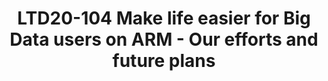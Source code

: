 ---
categories:
- ltd20
description: '<strong>To join this session live please go to:</strong><br><ul><li>YouTube:
  <a data-saferedirecturl="https://www.google.com/url?q=https://youtu.be/PFQdsAoxQjo&source=gmail&ust=1584481372166000&usg=AFQjCNEaHD7pbM7zG_P6qVfLUp1t25kjHQ"
  href="https://youtu.be/PFQdsAoxQjo" target="_blank">https://youtu.be/PFQdsAoxQjo</a></li><li>Zoom:
  <a data-saferedirecturl="https://www.google.com/url?q=https://zoom.us/j/979251096?pwd%3Dd1VOZVF3TDVGaW1BYXVNeUl3WDk5QT09&source=gmail&ust=1584481372167000&usg=AFQjCNEbwp1MgK5ehMTqiYrSaWesNvUPgw"
  href="https://zoom.us/j/979251096?pwd=d1VOZVF3TDVGaW1BYXVNeUl3WDk5QT09" target="_blank">https://zoom.us/j/979251096?pwd=d1VOZVF3TDVGaW1BYXVNeUl3WDk5QT09</a></li></ul>Description:
  <br>Currently, there are more and more ARM based datacenter hardware on the market,
  and their performance has been continuesly improving. Thus more and more users and
  customers starting to consider using these datacenter hardware for their bussiness.
  Big data is one of the most important area.<br><br>On the contrary, the open source
  ecosystem for big data on ARM is not that perfect, most of the software in the big
  data ecosystem did not care too much about running on ARM previously, they did not
  officially tested their codes on ARM, and there are alot of unsolved problems. In
  order to make those software able to run on ARM, one have to search and read tons
  of articles to do alot of patches and build numbers of dependencies by their own.
  And once the upstream changes or upgrades, there might be new problems since it
  does not test on ARM in upstream. All these made users scared to use ARM for their
  bussiness.<br><br>In order to change this situation and make the big data opensource
  ecosyste more friendly to ARM platform and its users, our team started by proposing
  adding ARM CI to those opensource projects. By doing this, the projects will be
  fully tested on ARM and all future changes will also be tested on ARM. And we fixed
  alot of problems directly in upstream, which benifits all users. And then, we start
  to perform performance comparision tests between ARM and X86, to give users an overview
  of the status. And there are also large numbers of TODOs in the future.<br><br>In
  this session, you can learn the current status about ARM CI of Big Data ecosystem
  projects like Hadoop, Spark, Hbase, Flink, Storm, Kudu, Impala etc. and our efforts
  on fixing ARM related problems. We will also introduce our future plans.'
image:
  featured: 'true'
  path: https://static.linaro.org/connect/ltd20/images/LTD20-104.png
session_id: LTD20-104
session_room: Track 1 [Tuesday]
session_slot:
  end_time: 2020-03-24 10:55
  start_time: 2020-03-24 10:30
session_speakers:
- speaker_bio: An openlab ARM tester for extending the ARM ecosystecm
  speaker_company: ''
  speaker_image: http://avatars.sched.co/0/9d/10468621/avatar.jpg.320x320px.jpg?24a
  speaker_name: bo zhaobo
  speaker_position: Huawei - China
  speaker_role: speaker
- speaker_bio: I am working in Huawei and devoting to Open source projects contribution.
    Currently I am focus on promoting some Projects in Big data area, e.g. Hadoop,
    Hive to support ARM platform.
  speaker_company: ''
  speaker_image: http://avatars.sched.co/a/34/10468693/avatar.jpg.320x320px.jpg?2a3
  speaker_name: Sheng Liu
  speaker_position: Huawei Senior Software Engineer
  speaker_role: speaker
- speaker_bio: Senior Software Engineer from OpenSource Ecosystem Dept. Huawei Technology
  speaker_company: Huawei Technology
  speaker_image: http://avatars.sched.co/5/41/10468720/avatar.jpg.320x320px.jpg?4d0
  speaker_name: Zhenyu Zheng
  speaker_position: Senior Software Engineer
  speaker_role: attendee, speaker
session_track: Big Data
tag: session
tags: Big Data
title: LTD20-104 Make life easier for Big Data users on ARM - Our efforts and future
  plans
---